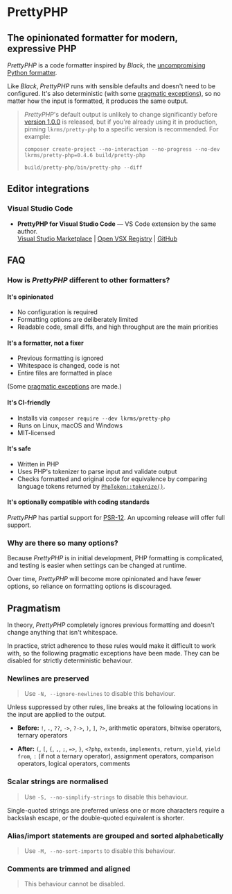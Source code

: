 # PrettyPHP

## The opinionated formatter for modern, expressive PHP

*PrettyPHP* is a code formatter inspired by *Black*, the [uncompromising Python
formatter][Black].

Like *Black*, *PrettyPHP* runs with sensible defaults and doesn't need to be
configured. It's also deterministic (with some [pragmatic exceptions]), so no
matter how the input is formatted, it produces the same output.

> *PrettyPHP*'s default output is unlikely to change significantly before
> [version 1.0.0] is released, but if you're already using it in production,
> pinning `lkrms/pretty-php` to a specific version is recommended. For example:
>
> ```shell
> composer create-project --no-interaction --no-progress --no-dev lkrms/pretty-php=0.4.6 build/pretty-php
>
> build/pretty-php/bin/pretty-php --diff
> ```

## Editor integrations

### Visual Studio Code

- **PrettyPHP for Visual Studio Code** — VS Code extension by the same author.  
  [Visual Studio Marketplace] | [Open VSX Registry] | [GitHub][vscode]

## FAQ

### How is *PrettyPHP* different to other formatters?

#### It's opinionated

- No configuration is required
- Formatting options are deliberately limited
- Readable code, small diffs, and high throughput are the main priorities

#### It's a formatter, not a fixer

- Previous formatting is ignored
- Whitespace is changed, code is not
- Entire files are formatted in place

(Some [pragmatic exceptions] are made.)

#### It's CI-friendly

- Installs via `composer require --dev lkrms/pretty-php`
- Runs on Linux, macOS and Windows
- MIT-licensed

#### It's safe

- Written in PHP
- Uses PHP's tokenizer to parse input and validate output
- Checks formatted and original code for equivalence by comparing language
  tokens returned by [`PhpToken::tokenize()`][tokenize].

#### It's optionally compatible with coding standards

*PrettyPHP* has partial support for [PSR-12]. An upcoming release will offer
full support.

### Why are there so many options?

Because *PrettyPHP* is in initial development, PHP formatting is complicated,
and testing is easier when settings can be changed at runtime.

Over time, *PrettyPHP* will become more opinionated and have fewer options, so
reliance on formatting options is discouraged.

## Pragmatism

In theory, *PrettyPHP* completely ignores previous formatting and doesn't change
anything that isn't whitespace.

In practice, strict adherence to these rules would make it difficult to work
with, so the following pragmatic exceptions have been made. They can be disabled
for strictly deterministic behaviour.

### Newlines are preserved

> Use `-N, --ignore-newlines` to disable this behaviour.

Unless suppressed by other rules, line breaks at the following locations in the
input are applied to the output.

- **Before:** `!`, `.`, `??`, `->`, `?->`, `)`, `]`, `?>`, arithmetic operators,
  bitwise operators, ternary operators

- **After:** `(`, `[`, `{`, `,`, `;`, `=>`, `}`, `<?php`, `extends`,
  `implements`, `return`, `yield`, `yield from`, `:` (if not a ternary
  operator), assignment operators, comparison operators, logical operators,
  comments

### Scalar strings are normalised

> Use `-S, --no-simplify-strings` to disable this behaviour.

Single-quoted strings are preferred unless one or more characters require a
backslash escape, or the double-quoted equivalent is shorter.

### Alias/import statements are grouped and sorted alphabetically

> Use `-M, --no-sort-imports` to disable this behaviour.

### Comments are trimmed and aligned

> This behaviour cannot be disabled.


[Black]: https://github.com/psf/black
[Open VSX Registry]: https://open-vsx.org/extension/lkrms/pretty-php
[pragmatic exceptions]: #Pragmatism
[PSR-12]: https://www.php-fig.org/psr/psr-12/
[tokenize]: https://www.php.net/manual/en/phptoken.tokenize.php
[version 1.0.0]: https://semver.org/#spec-item-5
[Visual Studio Marketplace]: https://marketplace.visualstudio.com/items?itemName=lkrms.pretty-php
[vscode]: https://github.com/lkrms/vscode-pretty-php

